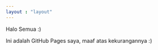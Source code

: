 ```yaml
---
layout : "layout"
---
```



Halo Semua :)

Ini adalah GitHub Pages saya, maaf atas kekurangannya :)
